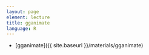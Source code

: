 ```yaml
---
layout: page
element: lecture
title: gganimate
language: R
---
```


* [gganimate]({{ site.baseurl }}/materials/gganimate)
